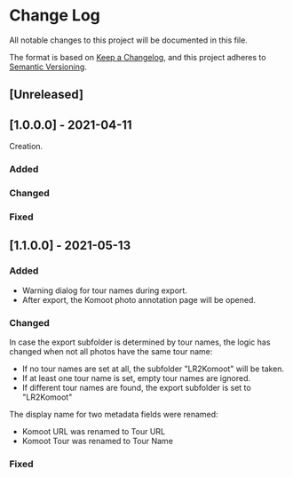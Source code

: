 # Change Log
All notable changes to this project will be documented in this file.

The format is based on [Keep a Changelog](https://keepachangelog.com/en/1.0.0/),
and this project adheres to [Semantic Versioning](https://semver.org/spec/v2.0.0.html).

## [Unreleased]

## [1.0.0.0] - 2021-04-11

Creation.

### Added
### Changed
### Fixed

## [1.1.0.0] - 2021-05-13

### Added
* Warning dialog for tour names during export.
* After export, the Komoot photo annotation page will be opened.
### Changed
In case the export subfolder is determined by tour names, the logic has changed when not all photos 
have the same tour name:
* If no tour names are set at all, the subfolder "LR2Komoot" will be taken.
* If at least one tour name is set, empty tour names are ignored.
* If different tour names are found, the export subfolder is set to "LR2Komoot"

The display name for two metadata fields were renamed:
* Komoot URL was renamed to Tour URL
* Komoot Tour was renamed to Tour Name

### Fixed
